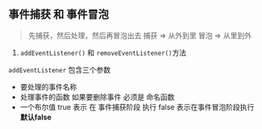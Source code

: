 ## 事件捕获 和 事件冒泡

> 先捕获，然后处理，然后再冒泡出去
> 捕获 => 从外到里
> 冒泡 => 从里到外

1. `addEventListener()` 和 `removeEventListener()`方法

  `addEventListener` 包含三个参数 
   * 要处理的事件名称
   * 处理事件的函数 如果要删除事件 必须是 命名函数
   * 一个布尔值  true 表示 在 事件捕获阶段 执行  false 表示在事件冒泡阶段执行 __默认false__